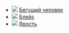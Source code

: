 * ![](/books/thriller/Стивен%20Кинг/Бегущий%20человек.jpg) [Бегущий человек](/books/thriller/Стивен%20Кинг/Бегущий%20человек)
* ![](/books/thriller/Стивен%20Кинг/Блейз.jpg) [Блейз](/books/thriller/Стивен%20Кинг/Блейз)
* ![](/books/thriller/Стивен%20Кинг/Ярость.jpg) [Ярость](/books/thriller/Стивен%20Кинг/Ярость)